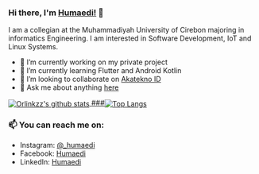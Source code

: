 ### Hi there, I'm [Humaedi!](https://humaedi.akatekno.id) 👋

I am a collegian at the Muhammadiyah University of Cirebon majoring in informatics Engineering. I am interested in Software Development, IoT and Linux Systems.

- 🔭 I’m currently working on my private project 
- 🌱 I’m currently learning Flutter and Android Kotlin
- 👯 I’m looking to collaborate on [Akatekno ID](https://github.com/AkateknoID)
- 💬 Ask me about anything [here](https://github.com/Orlinkzz/Humaedi/issues)

<a href="https://github.com/anuraghazra/github-readme-stats">
  <img align="center" src="https://github-readme-stats.vercel.app/api?username=orlinkzz&count_private=true&show_icons=true&include_all_commits=true&layout=compact&theme=vue" alt="Orlinkzz's github stats" />
</a>

<a href="https://github.com/anuraghazra/github-readme-stats">
  ###<img align="center" src="https://github-readme-stats.vercel.app/api/top-langs/?username=orlinkzz&layout=compact&theme=vue" alt="Top Langs" />
</a>

### 📫 You can reach me on:
* Instagram: [@_humaedi](https://www.instagram.com/_humaedi)
* Facebook: [Humaedi](https://www.facebook.com/medi.kedungsana)
* LinkedIn: [Humaedi](https://www.linkedin.com/in/humaedi-medi-b253601b3a/)
